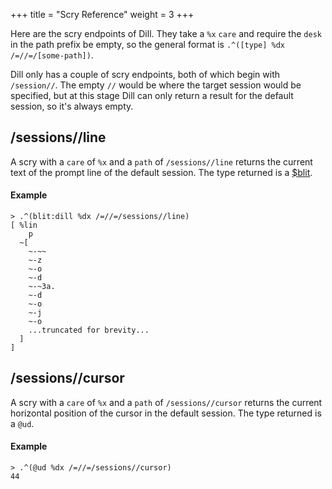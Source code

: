 +++
title = "Scry Reference"
weight = 3
+++

Here are the scry endpoints of Dill. They take a `%x` `care` and require the `desk` in the path prefix be empty, so the general format is `.^([type] %dx /=//=/[some-path])`.

Dill only has a couple of scry endpoints, both of which begin with `/session//`. The empty `//` would be where the target session would be specified, but at this stage Dill can only return a result for the default session, so it's always empty.

## /sessions//line

A scry with a `care` of `%x` and a `path` of `/sessions//line` returns the current text of the prompt line of the default session. The type returned is a [$blit](/reference/arvo/dill/data-types#blit).

#### Example

```
> .^(blit:dill %dx /=//=/sessions//line)
[ %lin
    p
  ~[
    ~-~~
    ~-z
    ~-o
    ~-d
    ~-~3a.
    ~-d
    ~-o
    ~-j
    ~-o
    ...truncated for brevity...
  ]
]
```

## /sessions//cursor

A scry with a `care` of `%x` and a `path` of `/sessions//cursor` returns the current horizontal position of the cursor in the default session. The type returned is a `@ud`.

#### Example

```
> .^(@ud %dx /=//=/sessions//cursor)
44
```
